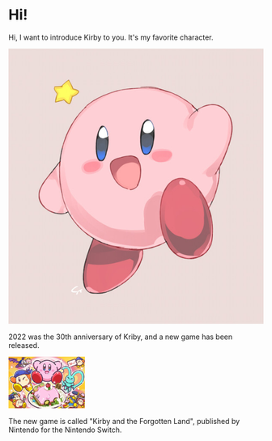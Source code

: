 # Hi!

Hi, I want to introduce Kirby to you. It's my favorite character.

![Kirby](assets/Kirby.jpeg)

2022 was the 30th anniversary of Kriby, and a new game has been released.

<img src="assets/Kirby-30th.jpeg" alt="Kirby-30th" width="30%" />

The new game is called "Kirby and the Forgotten Land", published by Nintendo for the Nintendo Switch. 
